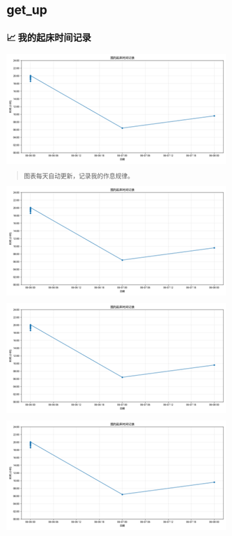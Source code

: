 # get_up

<!-- 在这里添加一些关于你项目的介绍文字... -->

## 📈 我的起床时间记录
![起床时间趋势图](wake_up_chart.png?raw=true "每日起床时间记录")

> 图表每天自动更新，记录我的作息规律。

![起床时间趋势图](wake_up_chart.png?raw=true "每日起床时间记录")

![起床时间趋势图](wake_up_chart.png?raw=true "每日起床时间记录")

![起床时间趋势图](wake_up_chart.png?raw=true "每日起床时间记录")

